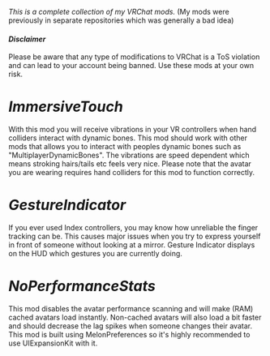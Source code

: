 _This is a complete collection of my VRChat mods._
(My mods were previously in separate repositories which was generally a bad idea)

#### _Disclaimer_

Please be aware that any type of modifications to VRChat is a ToS violation and can lead to your account being banned.
Use these mods at your own risk.

# _ImmersiveTouch_
With this mod you will receive vibrations in your VR controllers when hand colliders interact with dynamic bones.
This mod should work with other mods that allows you to interact with peoples dynamic bones such as "MultiplayerDynamicBones".
The vibrations are speed dependent which means stroking hairs/tails etc feels very nice.
Please note that the avatar you are wearing requires hand colliders for this mod to function correctly.


# _GestureIndicator_
If you ever used Index controllers, you may know how unreliable the finger tracking can be.
This causes major issues when you try to express yourself in front of someone without looking at a mirror.
Gesture Indicator displays on the HUD which gestures you are currently doing.


# _NoPerformanceStats_
This mod disables the avatar performance scanning and will make (RAM) cached avatars load instantly.
Non-cached avatars will also load a bit faster and should decrease the lag spikes when someone changes their avatar.
This mod is built using MelonPreferences so it's highly recommended to use UIExpansionKit with it.
